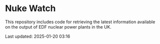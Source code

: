 # Nuke Watch

This repository includes code for retrieving the latest information available on the output of EDF nuclear power plants in the UK.

Last updated: 2025-01-20 03:16